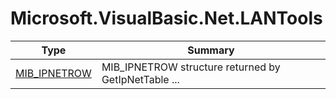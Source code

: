﻿
# Microsoft.VisualBasic.Net.LANTools

|Type|Summary|
|----|-------|
|<a href="#" onClick="load('/docs/Microsoft.VisualBasic.Net.LANTools/MIB_IPNETROW.md')">MIB_IPNETROW</a>|MIB_IPNETROW structure returned by GetIpNetTable ...|

